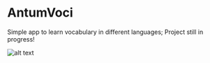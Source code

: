 # AntumVoci

Simple app to learn vocabulary in different languages; Project still in progress!

![alt text](https://user-images.githubusercontent.com/5672716/31168156-b3616aa4-a8f4-11e7-9400-51383483677a.jpg)
